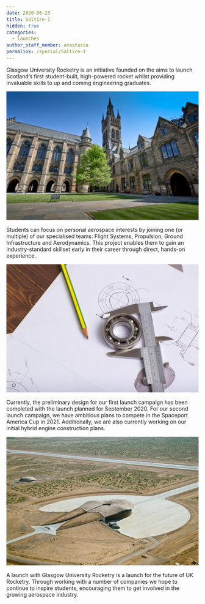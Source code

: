 ```yaml
---
date: 2020-06-23
title: Saltire-1
hidden: true
categories:
  - launches
author_staff_member: anastasia
permalink: /special/Saltire-1
---
```

Glasgow University Rocketry is an initiative founded on the aims to launch Scotland’s first student-built, high-powered rocket whilst providing invaluable skills to up and coming engineering graduates. 

![University of Glasgow](/assets/img/posts/saltire-1/uni.jpg) 

Students can focus on personal aerospace interests by joining one (or multiple) of our specialised teams: Flight Systems, Propulsion, Ground Infrastructure and Aerodynamics. This project enables them to gain an industry-standard skillset early in their career through direct, hands-on experience.

![Tools](/assets/img/posts/saltire-1/tools.jpg) 

Currently, the preliminary design for our first launch campaign has been completed with the launch planned for September 2020. For our second launch campaign, we have ambitious plans to compete in the Spaceport America Cup in 2021. Additionally, we are also currently working on our initial hybrid engine construction plans. 

![Base](/assets/img/posts/saltire-1/base.jpg) 

A launch with Glasgow University Rocketry is a launch for the future of UK Rocketry. Through working with a number of companies we hope to continue to inspire students, encouraging them to get involved in the growing aerospace industry.
